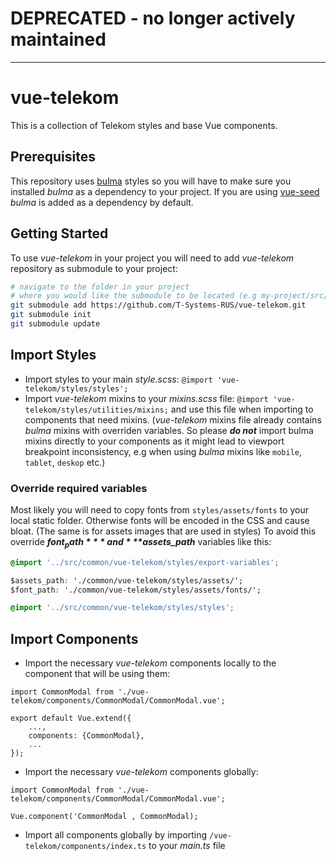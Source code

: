 
# **DEPRECATED** - no longer actively maintained

---

# vue-telekom

This is a collection of Telekom styles and base Vue components.

## Prerequisites

This repository uses [bulma](https://bulma.io/) styles so you will have to make sure you installed *bulma* as a dependency to your project. If you are using [vue-seed](https://github.com/T-Systems-RUS/vue-seed) *bulma* is added as a dependency by default.

## Getting Started

To use *vue-telekom* in your project you will need to add *vue-telekom* repository as submodule to your project:
```bash
# navigate to the folder in your project
# where you would like the submodule to be located (e.g my-project/src/common) and run:
git submodule add https://github.com/T-Systems-RUS/vue-telekom.git
git submodule init
git submodule update
```

## Import Styles

- Import styles to your main *style.scss*: `@import 'vue-telekom/styles/styles';`
- Import *vue-telekom* mixins to your *mixins.scss* file: `@import 'vue-telekom/styles/utilities/mixins;`
and use this file when importing to components that need mixins. (*vue-telekom* mixins file already contains *bulma* mixins with overriden variables. So please  ***do not***  import bulma mixins directly to your components as it might lead to viewport breakpoint inconsistency, e.g when using *bulma* mixins like `mobile`, `tablet`, `deskop` etc.)

### Override required variables

Most likely you will need to copy fonts from `styles/assets/fonts` to your local static folder.
Otherwise fonts will be encoded in the CSS and cause bloat. (The same is for assets images that are used in styles)
To avoid this override ***$font_path*** and ***$assets_path*** variables like this:

```css
@import '../src/common/vue-telekom/styles/export-variables';

$assets_path: './common/vue-telekom/styles/assets/';
$font_path: './common/vue-telekom/styles/assets/fonts/';

@import '../src/common/vue-telekom/styles/styles';
```

## Import Components

- Import the necessary *vue-telekom* components locally to the component that will be using them:

```
import CommonModal from './vue-telekom/components/CommonModal/CommonModal.vue';

export default Vue.extend({
	...,
	components: {CommonModal},
	...
});
```

- Import the necessary *vue-telekom* components globally:

```
import CommonModal from './vue-telekom/components/CommonModal/CommonModal.vue';

Vue.component('CommonModal , CommonModal);
```

- Import all components globally by importing `/vue-telekom/components/index.ts` to your *main.ts* file

